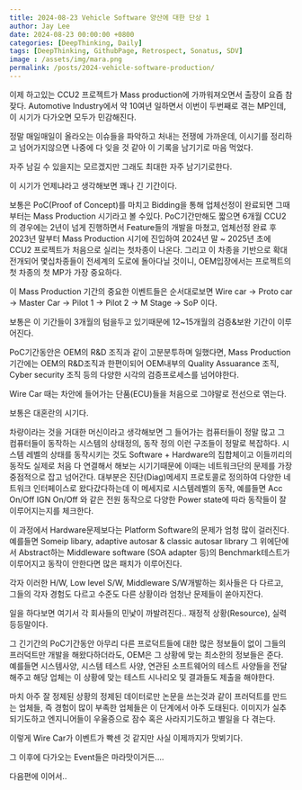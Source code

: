 ```yaml
---
title: 2024-08-23 Vehicle Software 양산에 대한 단상 1
author: Jay Lee
date: 2024-08-23 00:00:00 +0800
categories: [DeepThinking, Daily]
tags: [DeepThinking, GithubPage, Retrospect, Sonatus, SDV]
image : /assets/img/mara.png
permalink: /posts/2024-vehicle-software-production/
---
```


이제 하고있는 CCU2 프로젝트가 Mass production에 가까워져오면서 출장이 요즘 참 잦다.
Automotive Industry에서 약 10여년 일하면서 이번이 두번째로 겪는 MP인데, 이 시기가 다가오면 모두가 민감해진다.

정말 매일매일이 올라오는 이슈들을 파악하고 처내는 전쟁에 가까운데, 이시기를 정리하고 넘어가지않으면 나중에 다 잊을 것 같아 이 기록을 남기기로 마음 먹었다.

자주 남길 수 있을지는 모르겠지만 그래도 최대한 자주 남기기로한다.

이 시기가 언제냐라고 생각해보면 꽤나 긴 기간이다.

보통은 PoC(Proof of Concept)를 마치고 Bidding을 통해 업체선정이 완료되면 그때부터는 Mass Production 시기라고 볼 수있다.
PoC기간만해도 짧으면 6개월 CCU2의 경우에는 2년이 넘게 진행하면서 Feature들의 개발을 마쳤고, 업체선정 완료 후 2023년 말부터 Mass Production 시기에 진입하여 2024년 말 ~ 2025년 초에 CCU2 프로젝트가 처음으로 실리는 첫차종이 나온다.
그리고 이 차종을 기반으로 확대전개되어 몇십차종들이 전세계의 도로에 돌아다닐 것이니, OEM입장에서는 프로젝트의 첫 차종의 첫 MP가 가장 중요하다.

이 Mass Production 기간의 중요한 이벤트들은 순서대로보면 Wire car -> Proto car -> Master Car -> Pilot 1 -> Pilot 2 -> M Stage -> SoP 이다.

보통은 이 기간들이 3개월의 텀을두고 있기때문에 12~15개월의 검증&보완 기간이 이루어진다.

PoC기간동안은 OEM의 R&D 조직과 같이 고분분투하며 일했다면, Mass Production기간에는 OEM의 R&D조직과 한편이되어 OEM내부의 Quality Assuarance 조직, Cyber security 조직 등의 다양한 시각의 검증프로세스를 넘어야한다.

Wire Car 때는 차안에 들어가는 단품(ECU)들을 처음으로 그야말로 전선으로 엮는다.

보통은 대혼란의 시기다.

차량이라는 것을 거대한 머신이라고 생각해보면 그 들어가는 컴퓨터들이 정말 많고 그 컴퓨터들이 동작하는 시스템의 상태정의, 동작 정의 이런 구조들이 정말로 복잡하다.
시스템 레벨의 상태를 동작시키는 것도 Software + Hardware의 집합체이고 이들끼리의 동작도 실제로 처음 다 연결해서 해보는 시기기때문에 이때는 네트워크단의 문제를 가장 중점적으로 잡고 넘어간다. 대부분은 진단(Diag)메세지 프로토콜로 정의하여 다양한 네트워크 인터페이스로 왔다갔다하는데 이 메세지로 시스템레벨의 동작, 예를들면  Acc On/Off IGN On/Off 와 같은 전원 동작으로 다양한 Power state에 따라 동작들이 잘 이루어지는지를 체크한다.

이 과정에서 Hardware문제보다는 Platform Software의 문제가 엄청 많이 걸러진다. 예를들면 Someip libary, adaptive autosar & classic autosar library 그 위에단에서 Abstract하는 Middleware software (SOA adapter 등)의 Benchmark테스트가 이루어지고 동작이 안한다면 많은 패치가 이루어진다.

각자 이러한 H/W, Low level S/W, Middleware S/W개발하는 회사들은 다 다르고, 그들의 각자 경험도 다르고 수준도 다른 상황이라 엄청난 문제들이 쏟아지잔다.

일을 하다보면 여기서 각 회사들의 민낯이 까발려진다.. 재정적 상황(Resource), 실력 등등말이다.

그 긴기간의 PoC기간동안 아무리 다른 프로덕트들에 대한 많은 정보들이 없이 그들의 프러덕트만 개발을 해왔다하더라도, OEM은 그 상황에 맞는 최소한의 정보들은 준다. 예를들면 시스템사양, 시스템 테스트 사양, 연관된 소프트웨어의 테스트 사양들을 전달해주고 해당 업체는 이 상황에 맞는 테스트 시나리오 및 결과들도 제출을 해야한다.

마치 아주 잘 정제된 상황의 정제된 데이터로만 논문을 쓰는것과 같이 프러덕트를 만드는 업체들, 즉 경험이 많이 부족한 업체들은 이 단계에서 아주 도태된다. 이미지가 실추되기도하고 엔지니어들이 우울증으로 잠수 혹은 사라지기도하고 별일을 다 겪는다.

이렇게 Wire Car가 이벤트가 빡센 것 같지만 사실 이제까지가 맛뵈기다.

그 이후에 다가오는 Event들은 마라맛이거든....

다음편에 이어서..


